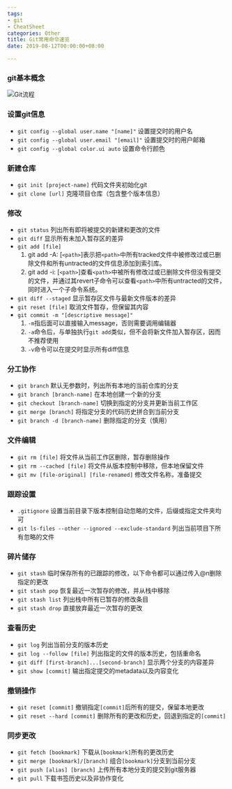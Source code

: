 ```yaml
---
tags:
- git
- CheatSheet
categories: Other
title: Git常用命令速览
date: 2019-08-12T00:00:00+08:00

---
```

### git基本概念
![Git流程](http://pctakto0x.bkt.clouddn.com/2429e4d2661e60027537aea0077f6e40.png)

### 设置git信息
- `git config --global user.name "[name]"`
  设置提交时的用户名
- `git config --global user.email "[email]"`
  设置提交时的用户邮箱
- `git config --global color.ui auto`
  设置命令行颜色

### 新建仓库
- `git init [project-name]`
  代码文件夹初始化git
- `git clone [url]`
  克隆项目仓库（包含整个版本信息）

### 修改
- `git status`
  列出所有即将被提交的新建和更改的文件
- `git diff`
  显示所有未加入暂存区的差异
- `git add [file]`
  1. git add -A: [`<path>`]表示把`<path>`中所有tracked文件中被修改过或已删除文件和所有untracted的文件信息添加到索引库。
  2. git add -i: [`<path>`]查看`<path>`中被所有修改过或已删除文件但没有提交的文件，并通过其revert子命令可以查看`<path>`中所有untracted的文件，同时进入一个子命令系统。
- `git diff --staged`
  显示暂存区文件与最新文件版本的差异
- `git reset [file]`
  取消文件暂存，但保留其内容
- `git commit -m "[descriptive message]"`
  1. `-m`指后面可以直接输入message，否则需要调用编辑器
  2. `-a`命令后，与单独执行`git add`类似，但不会将新文件加入暂存区，因而不推荐使用
  3. `-v`命令可以在提交时显示所有diff信息

### 分工协作
- `git branch`
  默认无参数时，列出所有本地的当前仓库的分支
- `git branch [branch-name]`
  在本地创建一个新的分支
- `git checkout [branch-name]`
  切换到指定的分支并更新当前工作区
- `git merge [branch]`
  将指定分支的代码历史拼合到当前分支
- `git branch -d [branch-name]`
  删除指定的分支（慎用）

### 文件编辑
- `git rm [file]`
  将文件从当前工作区删除，暂存删除操作
- `git rm --cached [file]`
  将文件从版本控制中移除，但本地保留文件
- `git mv [file-original] [file-renamed]`
  修改文件名称，准备提交

### 跟踪设置
- `.gitignore`
  设置当前目录下版本控制自动忽略的文件，后缀或指定文件夹均可 
- `git ls-files --other --ignored --exclude-standard`
  列出当前项目下所有忽略的文件

### 碎片储存
- `git stash`
  临时保存所有的已跟踪的修改，以下命令都可以通过传入@n删除指定的更改
- `git stash pop`
  恢复最近一次暂存的修改，并从栈中移除
- `git stash list`
  列出栈中所有已暂存的修改条目
- `git stash drop`
  直接放弃最近一次暂存的更改

### 查看历史
- `git log`
  列出当前分支的版本历史
- `git log --follow [file]`
  列出指定的文件的版本历史，包括重命名
- `git diff [first-branch]...[second-branch]`
  显示两个分支的内容差异
- `git show [commit]`
  输出指定提交的metadata以及内容变化

### 撤销操作
- `git reset [commit]`
  撤销指定`[commit]`后所有的提交，保留本地更改
- `git reset --hard [commit]`
  删除所有的更改和历史，回退到指定的`[commit]`

### 同步更改
- `git fetch [bookmark]`
  下载从`[bookmark]`所有的更改历史
- `git merge [bookmark]/[branch]`
  组合`[bookmark]`分支到当前分支
- `git push [alias] [branch]`
  上传所有本地分支的提交到git服务器
- `git pull`
  下载书签历史以及非协作变化